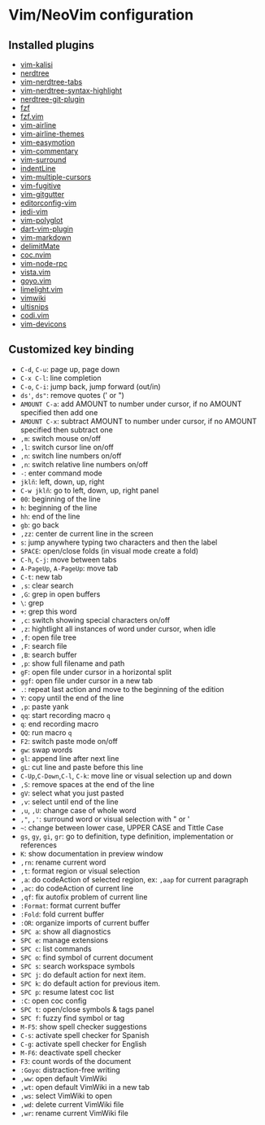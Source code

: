 Vim/NeoVim configuration
========================

Installed plugins
-----------------
* [vim-kalisi](https://github.com/freeo/vim-kalisi)
* [nerdtree](https://github.com/scrooloose/nerdtree)
* [vim-nerdtree-tabs](https://github.com/jistr/vim-nerdtree-tabs)
* [vim-nerdtree-syntax-highlight](https://github.com/tiagofumo/vim-nerdtree-syntax-highlight)
* [nerdtree-git-plugin](https://github.com/Xuyuanp/nerdtree-git-plugin)
* [fzf](https://github.com/junegunn/fzf)
* [fzf.vim](https://github.com/junegunn/fzf.vim)
* [vim-airline](https://github.com/vim-airline/vim-airline)
* [vim-airline-themes](https://github.com/vim-airline/vim-airline-themes)
* [vim-easymotion](https://github.com/easymotion/vim-easymotion)
* [vim-commentary](https://github.com/tpope/vim-commentary)
* [vim-surround](https://github.com/tpope/vim-surround)
* [indentLine](https://github.com/Yggdroot/indentLine)
* [vim-multiple-cursors](https://github.com/terryma/vim-multiple-cursors)
* [vim-fugitive](https://github.com/tpope/vim-fugitive)
* [vim-gitgutter](https://github.com/airblade/vim-gitgutter)
* [editorconfig-vim](https://github.com/editorconfig/editorconfig-vim)
* [jedi-vim](https://github.com/davidhalter/jedi-vim)
* [vim-polyglot](https://github.com/sheerun/vim-polyglot)
* [dart-vim-plugin](https://github.com/dart-lang/dart-vim-plugin)
* [vim-markdown](https://github.com/gabrielelana/vim-markdown)
* [delimitMate](https://github.com/Raimondi/delimitMate)
* [coc.nvim](https://github.com/neoclide/coc.nvim)
* [vim-node-rpc](https://github.com/neoclide/vim-node-rpc)
* [vista.vim](https://github.com/liuchengxu/vista.vim)
* [goyo.vim](https://github.com/junegunn/goyo.vim)
* [limelight.vim](https://github.com/junegunn/limelight.vim)
* [vimwiki](https://github.com/vimwiki/vimwiki)
* [ultisnips](https://github.com/SirVer/ultisnips)
* [codi.vim](https://github.com/metakirby5/codi.vim)
* [vim-devicons](https://github.com/ryanoasis/vim-devicons)

Customized key binding
----------------------
* `C-d`, `C-u`: page up, page down
* `C-x C-l`: line completion
* `C-o`, `C-i`: jump back, jump forward (out/in)
* `ds'`, `ds"`: remove quotes (' or ")
* `AMOUNT C-a`: add AMOUNT to number under cursor, if no AMOUNT specified then add one
* `AMOUNT C-x`: subtract AMOUNT to number under cursor, if no AMOUNT specified then subtract one
* `,m`: switch mouse on/off
* `,l`: switch cursor line on/off
* `,n`: switch line numbers on/off
* `,n`: switch relative line numbers on/off
* `-`: enter command mode
* `jklñ`: left, down, up, right
* `C-w jklñ`: go to left, down, up, right panel
* `00`: beginning of the line
* `h`: beginning of the line
* `hh`: end of the line
* `gb`: go back
* `,zz`: center de current line in the screen
* `s`: jump anywhere typing two characters and then the label
* `SPACE`: open/close folds (in visual mode create a fold)
* `C-h`, `C-j`: move between tabs
* `A-PageUp`, `A-PageUp`: move tab
* `C-t`: new tab
* `,s`: clear search
* `,G`: grep in open buffers
* `\`: grep
* `+`: grep this word
* `,c`: switch showing special characters on/off
* `,z`: hightlight all instances of word under cursor, when idle
* `,f`: open file tree
* `,F`: search file
* `,B`: search buffer
* `,p`: show full filename and path
* `gF`: open file under cursor in a horizontal split
* `ggf`: open file under cursor in a new tab
* `.`: repeat last action and move to the beginning of the edition
* `Y`: copy until the end of the line
* `,p`: paste yank
* `qq`: start recording macro `q`
* `q`: end recording macro
* `QQ`: run macro `q`
* `F2`: switch paste mode on/off
* `gw`: swap words
* `gl`: append line after next line
* `gL`: cut line and paste before this line
* `C-Up`,`C-Down`,`C-l`, `C-k`: move line or visual selection up and down
* `,S`: remove spaces at the end of the line
* `gV`: select what you just pasted
* `,v`: select until end of the line
* `,u`, `,U`: change case of whole word
* `,"`, `,'`: surround word or visual selection with " or '
* `~`: change between lower case, UPPER CASE and Tittle Case
* `gs`, `gy`, `gi`, `gr`: go to definition, type definition, implementation or references
* `K`: show documentation in preview window
* `,rn`: rename current word
* `,t`: format region or visual selection
* `,a`: do codeAction of selected region, ex: `,aap` for current paragraph
* `,ac`: do codeAction of current line
* `,qf`: fix autofix problem of current line
* `:Format`: format current buffer
* `:Fold`: fold current buffer
* `:OR`: organize imports of current buffer
* `SPC a`: show all diagnostics
* `SPC e`: manage extensions
* `SPC c`: list commands
* `SPC o`: find symbol of current document
* `SPC s`: search workspace symbols
* `SPC j`: do default action for next item.
* `SPC k`: do default action for previous item.
* `SPC p`: resume latest coc list
* `:C`: open coc config
* `SPC t`: open/close symbols & tags panel
* `SPC f`: fuzzy find symbol or tag
* `M-F5`: show spell checker suggestions
* `C-s`: activate spell checker for Spanish
* `C-g`: activate spell checker for English
* `M-F6`: deactivate spell checker
* `F3`: count words of the document
* `:Goyo`: distraction-free writing
* `,ww`: open default VimWiki
* `,wt`: open default VimWiki in a new tab
* `,ws`: select VimWiki to open
* `,wd`: delete current VimWiki file
* `,wr`: rename current VimWiki file
